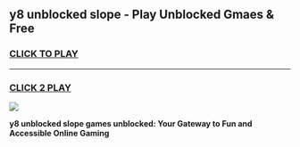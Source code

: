 
## y8 unblocked slope - Play Unblocked Gmaes & Free
<h3>
<a href="https://news.freeplayer.one?title=y8_unblocked_slope&ref=16F">CLICK TO PLAY</a></h3>
<hr>

<h3>
<a href="https://news.freeplayer.one?title=y8_unblocked_slope&ref=16F">CLICK 2 PLAY</a>
  
</h3>

<a href="https://news.freeplayer.one?title=y8_unblocked_slope&ref=16F/"><img src="https://clearcache.store/games.png"></a>


**y8 unblocked slope games unblocked: Your Gateway to Fun and Accessible Online Gaming**
